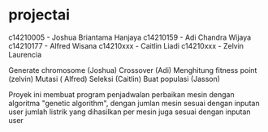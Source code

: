 # projectai

c14210005 - Joshua Briantama Hanjaya
c14210159 - Adi Chandra Wijaya
c14210177 - Alfred Wisana
c14210xxx - Caitlin Liadi
c14210xxx - Zelvin Laurencia


Generate chromosome (Joshua)
Crossover (Adi)
Menghitung fitness point (zelvin)
Mutasi ( Alfred)
Seleksi (Caitlin)
Buat populasi (Jasson) 

Proyek ini membuat program penjadwalan perbaikan mesin dengan algoritma "genetic algorithm", dengan jumlan mesin sesuai dengan inputan user
jumlah listrik yang dihasilkan per mesin juga sesuai dengan inputan user
